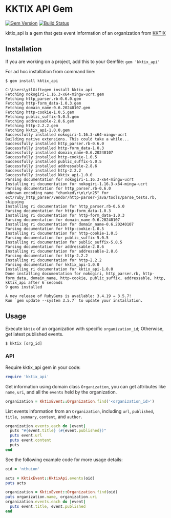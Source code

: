 # KKTIX API Gem

[![Gem Version](https://badge.fury.io/rb/kktix_api.svg)](https://badge.fury.io/rb/kktix_api)
[![Build Status](https://travis-ci.org/twentyfour7/kktix-api.svg?branch=master)](https://travis-ci.org/twentyfour7/kktix-api)

kktix_api is a gem that gets event information of an organization from [KKTIX](https://kktix.com)

## Installation

If you are working on a project, add this to your Gemfile: `gem 'kktix_api'`

For ad hoc installation from command line:

```console
$ gem install kktix_api
```
```
C:\Users\ytlGift>gem install kktix_api
Fetching nokogiri-1.16.3-x64-mingw-ucrt.gem
Fetching http_parser.rb-0.6.0.gem
Fetching http-form_data-1.0.3.gem
Fetching domain_name-0.6.20240107.gem
Fetching http-cookie-1.0.5.gem
Fetching public_suffix-5.0.5.gem
Fetching addressable-2.8.6.gem
Fetching http-2.2.2.gem
Fetching kktix_api-1.0.0.gem
Successfully installed nokogiri-1.16.3-x64-mingw-ucrt
Building native extensions. This could take a while...
Successfully installed http_parser.rb-0.6.0
Successfully installed http-form_data-1.0.3
Successfully installed domain_name-0.6.20240107
Successfully installed http-cookie-1.0.5
Successfully installed public_suffix-5.0.5
Successfully installed addressable-2.8.6
Successfully installed http-2.2.2
Successfully installed kktix_api-1.0.0
Parsing documentation for nokogiri-1.16.3-x64-mingw-ucrt
Installing ri documentation for nokogiri-1.16.3-x64-mingw-ucrt
Parsing documentation for http_parser.rb-0.6.0
unknown encoding name "chunked\r\n\r\n25" for ext/ruby_http_parser/vendor/http-parser-java/tools/parse_tests.rb, skipping
Installing ri documentation for http_parser.rb-0.6.0
Parsing documentation for http-form_data-1.0.3
Installing ri documentation for http-form_data-1.0.3
Parsing documentation for domain_name-0.6.20240107
Installing ri documentation for domain_name-0.6.20240107
Parsing documentation for http-cookie-1.0.5
Installing ri documentation for http-cookie-1.0.5
Parsing documentation for public_suffix-5.0.5
Installing ri documentation for public_suffix-5.0.5
Parsing documentation for addressable-2.8.6
Installing ri documentation for addressable-2.8.6
Parsing documentation for http-2.2.2
Installing ri documentation for http-2.2.2
Parsing documentation for kktix_api-1.0.0
Installing ri documentation for kktix_api-1.0.0
Done installing documentation for nokogiri, http_parser.rb, http-form_data, domain_name, http-cookie, public_suffix, addressable, http, kktix_api after 6 seconds
9 gems installed

A new release of RubyGems is available: 3.4.19 → 3.5.7!
Run `gem update --system 3.5.7` to update your installation.
```

## Usage

Execute `kktix` of an organization with specific `organization_id`; Otherwise, get latest published events.
```console
$ kktix [org_id]
```

### API

Require kktix_api gem in your code:

```ruby
require 'kktix_api'
```

Get information using domain class `Organization`, you can get attributes like `name`, `uri`, and all the `events` held by the organization.

```ruby
organization = KktixEvent::Organization.find('<organization_id>')
```


List events information from an `Organization`, including `url`, `published`, `title`,  `summary`, `content`, and `author`.

```ruby
organization.events.each do |event|
  puts "#{event.title} (#{event.published})"
  puts event.url
  puts event.content
  puts
end
```

See the following example code for more usage details:

```ruby
oid = 'nthuion'

acts = KktixEvent::KktixApi.events(oid)
puts acts

organization = KktixEvent::Organization.find(oid)
puts organization.name, organization.uri
organization.events.each do |event|
  puts event.title, event.published
end

```
